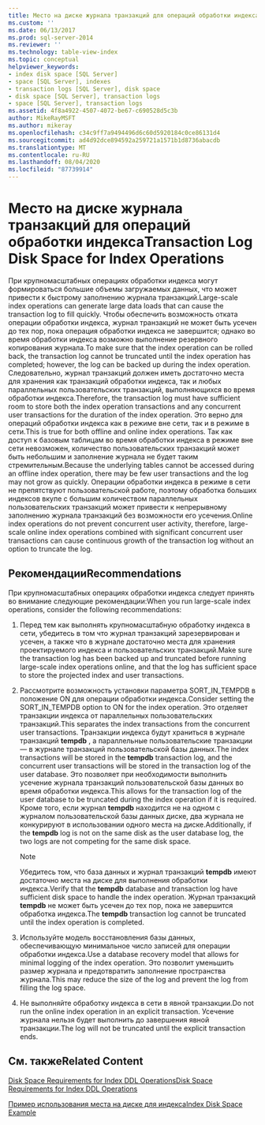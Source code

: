 ```yaml
---
title: Место на диске журнала транзакций для операций обработки индекса | Документация Майкрософт
ms.custom: ''
ms.date: 06/13/2017
ms.prod: sql-server-2014
ms.reviewer: ''
ms.technology: table-view-index
ms.topic: conceptual
helpviewer_keywords:
- index disk space [SQL Server]
- space [SQL Server], indexes
- transaction logs [SQL Server], disk space
- disk space [SQL Server], transaction logs
- space [SQL Server], transaction logs
ms.assetid: 4f8a4922-4507-4072-be67-c690528d5c3b
author: MikeRayMSFT
ms.author: mikeray
ms.openlocfilehash: c34c9ff7a9494496d6c60d5920184c0ce86131d4
ms.sourcegitcommit: ad4d92dce894592a259721a1571b1d8736abacdb
ms.translationtype: MT
ms.contentlocale: ru-RU
ms.lasthandoff: 08/04/2020
ms.locfileid: "87739914"
---
```

# <a name="transaction-log-disk-space-for-index-operations"></a><span data-ttu-id="8772c-102">Место на диске журнала транзакций для операций обработки индекса</span><span class="sxs-lookup"><span data-stu-id="8772c-102">Transaction Log Disk Space for Index Operations</span></span>
  <span data-ttu-id="8772c-103">При крупномасштабных операциях обработки индекса могут формироваться большие объемы загружаемых данных, что может привести к быстрому заполнению журнала транзакций.</span><span class="sxs-lookup"><span data-stu-id="8772c-103">Large-scale index operations can generate large data loads that can cause the transaction log to fill quickly.</span></span> <span data-ttu-id="8772c-104">Чтобы обеспечить возможность отката операции обработки индекса, журнал транзакций не может быть усечен до тех пор, пока операция обработки индекса не завершится; однако во время обработки индекса возможно выполнение резервного копирования журнала.</span><span class="sxs-lookup"><span data-stu-id="8772c-104">To make sure that the index operation can be rolled back, the transaction log cannot be truncated until the index operation has completed; however, the log can be backed up during the index operation.</span></span> <span data-ttu-id="8772c-105">Следовательно, журнал транзакций должен иметь достаточно места для хранения как транзакций обработки индекса, так и любых параллельных пользовательских транзакций, выполняющихся во время обработки индекса.</span><span class="sxs-lookup"><span data-stu-id="8772c-105">Therefore, the transaction log must have sufficient room to store both the index operation transactions and any concurrent user transactions for the duration of the index operation.</span></span> <span data-ttu-id="8772c-106">Это верно для операций обработки индекса как в режиме вне сети, так и в режиме в сети.</span><span class="sxs-lookup"><span data-stu-id="8772c-106">This is true for both offline and online index operations.</span></span> <span data-ttu-id="8772c-107">Так как доступ к базовым таблицам во время обработки индекса в режиме вне  сети невозможен, количество пользовательских транзакций может быть небольшим и заполнение журнала не будет таким стремительным.</span><span class="sxs-lookup"><span data-stu-id="8772c-107">Because the underlying tables cannot be accessed during an offline index operation, there may be few user transactions and the log may not grow as quickly.</span></span> <span data-ttu-id="8772c-108">Операции обработки индекса в режиме в сети не препятствуют пользовательской работе, поэтому обработка больших индексов вкупе с большим количеством параллельных пользовательских транзакций может привести к непрерывному заполнению журнала транзакций без возможности его усечения.</span><span class="sxs-lookup"><span data-stu-id="8772c-108">Online index operations do not prevent concurrent user activity, therefore, large-scale online index operations combined with significant concurrent user transactions can cause continuous growth of the transaction log without an option to truncate the log.</span></span>  
  
## <a name="recommendations"></a><span data-ttu-id="8772c-109">Рекомендации</span><span class="sxs-lookup"><span data-stu-id="8772c-109">Recommendations</span></span>  
 <span data-ttu-id="8772c-110">При крупномасштабных операциях обработки индекса следует принять во внимание следующие рекомендации:</span><span class="sxs-lookup"><span data-stu-id="8772c-110">When you run large-scale index operations, consider the following recommendations:</span></span>  
  
1.  <span data-ttu-id="8772c-111">Перед тем как выполнять крупномасштабную обработку индекса в сети, убедитесь в том что журнал транзакций зарезервирован и усечен, а также что в журнале достаточно места для хранения проектируемого индекса и пользовательских транзакций.</span><span class="sxs-lookup"><span data-stu-id="8772c-111">Make sure the transaction log has been backed up and truncated before running large-scale index operations online, and that the log has sufficient space to store the projected index and user transactions.</span></span>  
  
2.  <span data-ttu-id="8772c-112">Рассмотрите возможность установки параметра SORT_IN_TEMPDB в положение ON для операции обработки индекса.</span><span class="sxs-lookup"><span data-stu-id="8772c-112">Consider setting the SORT_IN_TEMPDB option to ON for the index operation.</span></span> <span data-ttu-id="8772c-113">Это отделяет транзакции индекса от параллельных пользовательских транзакций.</span><span class="sxs-lookup"><span data-stu-id="8772c-113">This separates the index transactions from the concurrent user transactions.</span></span> <span data-ttu-id="8772c-114">Транзакции индекса будут храниться в журнале транзакций **tempdb** , а параллельные пользовательские транзакции — в журнале транзакций пользовательской базы данных.</span><span class="sxs-lookup"><span data-stu-id="8772c-114">The index transactions will be stored in the **tempdb** transaction log, and the concurrent user transactions will be stored in the transaction log of the user database.</span></span> <span data-ttu-id="8772c-115">Это позволяет при необходимости выполнить усечение журнала транзакций пользовательской базы данных во время обработки индекса.</span><span class="sxs-lookup"><span data-stu-id="8772c-115">This allows for the transaction log of the user database to be truncated during the index operation if it is required.</span></span> <span data-ttu-id="8772c-116">Кроме того, если журнал **tempdb** находится не на одном с журналом пользовательской базы данных диске, два журнала не конкурируют в использовании одного места на диске.</span><span class="sxs-lookup"><span data-stu-id="8772c-116">Additionally, if the **tempdb** log is not on the same disk as the user database log, the two logs are not competing for the same disk space.</span></span>  
  
    > [!NOTE]  
    >  <span data-ttu-id="8772c-117">Убедитесь том, что база данных и журнал транзакций **tempdb** имеют достаточно места на диске для выполнения обработки индекса.</span><span class="sxs-lookup"><span data-stu-id="8772c-117">Verify that the **tempdb** database and transaction log have sufficient disk space to handle the index operation.</span></span> <span data-ttu-id="8772c-118">Журнал транзакций **tempdb** не может быть усечен до тех пор, пока не завершится обработка индекса.</span><span class="sxs-lookup"><span data-stu-id="8772c-118">The **tempdb** transaction log cannot be truncated until the index operation is completed.</span></span>  
  
3.  <span data-ttu-id="8772c-119">Используйте модель восстановления базы данных, обеспечивающую минимальное число записей для операции обработки индекса.</span><span class="sxs-lookup"><span data-stu-id="8772c-119">Use a database recovery model that allows for minimal logging of the index operation.</span></span> <span data-ttu-id="8772c-120">Это позволит уменьшить размер журнала и предотвратить заполнение пространства журнала.</span><span class="sxs-lookup"><span data-stu-id="8772c-120">This may reduce the size of the log and prevent the log from filling the log space.</span></span>  
  
4.  <span data-ttu-id="8772c-121">Не выполняйте обработку индекса в сети в явной транзакции.</span><span class="sxs-lookup"><span data-stu-id="8772c-121">Do not run the online index operation in an explicit transaction.</span></span> <span data-ttu-id="8772c-122">Усечение журнала нельзя будет выполнить до завершения явной транзакции.</span><span class="sxs-lookup"><span data-stu-id="8772c-122">The log will not be truncated until the explicit transaction ends.</span></span>  
  
## <a name="related-content"></a><span data-ttu-id="8772c-123">См. также</span><span class="sxs-lookup"><span data-stu-id="8772c-123">Related Content</span></span>  
 [<span data-ttu-id="8772c-124">Disk Space Requirements for Index DDL Operations</span><span class="sxs-lookup"><span data-stu-id="8772c-124">Disk Space Requirements for Index DDL Operations</span></span>](disk-space-requirements-for-index-ddl-operations.md)  
  
 [<span data-ttu-id="8772c-125">Пример использования места на диске для индекса</span><span class="sxs-lookup"><span data-stu-id="8772c-125">Index Disk Space Example</span></span>](index-disk-space-example.md)  
  
  
